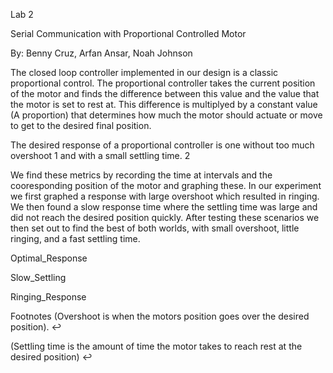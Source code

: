 Lab 2

Serial Communication with Proportional Controlled Motor

By: Benny Cruz, Arfan Ansar, Noah Johnson

The closed loop controller implemented in our design is a classic proportional control. The proportional controller takes the current position of the motor and finds the difference between this value and the value that the motor is set to rest at. This difference is multiplyed by a constant value (A proportion) that determines how much the motor should actuate or move to get to the desired final position.

The desired response of a proportional controller is one without too much overshoot 1 and with a small settling time. 2

We find these metrics by recording the time at intervals and the cooresponding position of the motor and graphing these. In our experiment we first graphed a response with large overshoot which resulted in ringing. We then found a slow response time where the settling time was large and did not reach the desired position quickly. After testing these scenarios we then set out to find the best of both worlds, with small overshoot, little ringing, and a fast settling time.

Optimal_Response

Slow_Settling

Ringing_Response

Footnotes
(Overshoot is when the motors position goes over the desired position). ↩

(Settling time is the amount of time the motor takes to reach rest at the desired position) ↩
